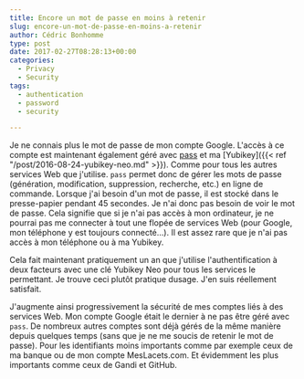 ```yaml
---
title: Encore un mot de passe en moins à retenir
slug: encore-un-mot-de-passe-en-moins-a-retenir
author: Cédric Bonhomme
type: post
date: 2017-02-27T08:28:13+00:00
categories:
  - Privacy
  - Security
tags:
  - authentication
  - password
  - security

---
```

Je ne connais plus le mot de passe de mon compte Google. L'accès à ce compte est
maintenant également géré avec [pass](https://www.passwordstore.org) et ma
[Yubikey]({{< ref "/post/2016-08-24-yubikey-neo.md" >}}). Comme pour tous les
autres services Web que j'utilise. ``pass`` permet donc de gérer les mots de
passe (génération, modification, suppression, recherche, etc.) en ligne de
commande. Lorsque j'ai besoin d'un mot de passe, il est stocké dans le
presse-papier pendant 45 secondes. Je n'ai donc pas besoin de voir le mot de
passe. Cela signifie que si je n'ai pas accès à mon ordinateur, je ne pourrai
pas me connecter à tout une flopée de services Web (pour Google, mon téléphone
y est toujours connecté…). Il est assez rare que je n'ai pas accès à mon
téléphone ou à ma Yubikey.

Cela fait maintenant pratiquement un an que j'utilise l'authentification à deux
facteurs avec une clé Yubikey Neo pour tous les services le permettant.
Je trouve ceci plutôt pratique dusage. J'en suis réellement satisfait.

J'augmente ainsi progressivement la sécurité de mes comptes liés à des services
Web. Mon compte Google était le dernier à ne pas être géré avec ``pass``.
De nombreux autres comptes sont déjà gérés de la même manière depuis quelques
temps (sans que je ne me soucis de retenir le mot de passe). Pour les
identifiants moins importants comme par exemple ceux de ma banque ou de mon
compte MesLacets.com. Et évidemment les plus importants comme ceux de Gandi et
GitHub.